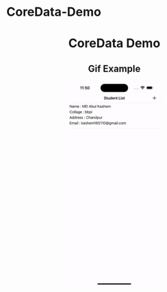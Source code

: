 # CoreData-Demo

<div align="center">
<h1>CoreData Demo</h1>
  <h2> Gif Example </h2>
<img src="./coredata.gif" width="220px" />

</div>
